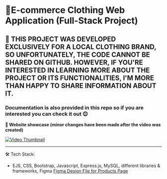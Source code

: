 # 👕E-commerce Clothing Web Application (Full-Stack Project)

## **🛑 THIS PROJECT WAS DEVELOPED EXCLUSIVELY FOR A LOCAL CLOTHING BRAND, SO UNFORTUNATELY, THE CODE CANNOT BE SHARED ON GITHUB. HOWEVER, IF YOU'RE INTERESTED IN LEARNING MORE ABOUT THE PROJECT OR ITS FUNCTIONALITIES, I'M MORE THAN HAPPY TO SHARE INFORMATION ABOUT IT.**

### Documentation is also provided in this repo so if you are interested you can check it out 😊

**🎥 Website showcase (minor changes have been made after the video was created)**

[![Video Thumbnail](https://img.youtube.com/vi/blElcQTBtQk/0.jpg)](https://youtu.be/blElcQTBtQk)

---

🛠 Tech Stack:

- EJS, CSS, Bootstrap, Javascript, Express.js, MySQL, different libraries & frameworks, Figma
  [Figma Design File for Products Page](https://www.figma.com/file/cJvEFltHCWnsXyh4UQelmN/Products-Page-Casspie?type=design&mode=design&t=2TU551VVKILkPiOr-1)
